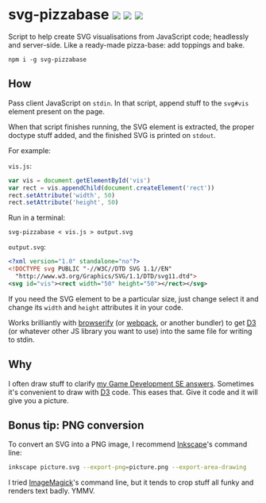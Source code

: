 # svg-pizzabase [![](https://img.shields.io/npm/v/svg-pizzabase.svg?style=flat-square)][1] [![](https://img.shields.io/travis/anko/svg-pizzabase.svg?style=flat-square)][2] [![](https://img.shields.io/david/anko/svg-pizzabase.svg?style=flat-square)][3]

Script to help create SVG visualisations from JavaScript code; headlessly and
server-side.  Like a ready-made pizza-base: add toppings and bake.

    npm i -g svg-pizzabase

## How

Pass client JavaScript on `stdin`.  In that script, append stuff to the
`svg#vis` element present on the page.

When that script finishes running, the SVG element is extracted, the proper
doctype stuff added, and the finished SVG is printed on `stdout`.

For example:

<!-- !test program ./index.js | head -c -1 -->

`vis.js`:

<!-- !test in example -->

```js
var vis = document.getElementById('vis')
var rect = vis.appendChild(document.createElement('rect'))
rect.setAttribute('width', 50)
rect.setAttribute('height', 50)
```

Run in a terminal:

    svg-pizzabase < vis.js > output.svg

<!-- !test out example -->

`output.svg`:

```svg
<?xml version="1.0" standalone="no"?>
<!DOCTYPE svg PUBLIC "-//W3C//DTD SVG 1.1//EN" 
  "http://www.w3.org/Graphics/SVG/1.1/DTD/svg11.dtd">
<svg id="vis"><rect width="50" height="50"></rect></svg>
```

If you need the SVG element to be a particular size, just change select it and
change its `width` and `height` attributes it in your code.

Works brilliantly with [browserify][4] (or [webpack][5], or another bundler) to
get [D3][6] (or whatever other JS library you want to use) into the same file
for writing to stdin.

## Why

I often draw stuff to clarify [my Game Development SE answers][7].  Sometimes
it's convenient to draw with [D3][8] code.  This eases that.  Give it code and
it will give you a picture.

## Bonus tip: PNG conversion

To convert an SVG into a PNG image, I recommend [Inkscape][9]'s command line:

```sh
inkscape picture.svg --export-png=picture.png --export-area-drawing
```

I tried [ImageMagick][10]'s command line, but it tends to crop stuff all funky
and renders text badly.  YMMV.

[1]: https://www.npmjs.com/package/svg-pizzabase
[2]: https://travis-ci.org/anko/svg-pizzabase
[3]: https://david-dm.org/anko/svg-pizzabase
[4]: https://www.npmjs.com/package/browserify
[5]: https://github.com/webpack/webpack
[6]: http://d3js.org/
[7]: http://gamedev.stackexchange.com/users/7804/anko?tab=answers
[8]: http://d3js.org/
[9]: https://inkscape.org/
[10]: http://www.imagemagick.org/
